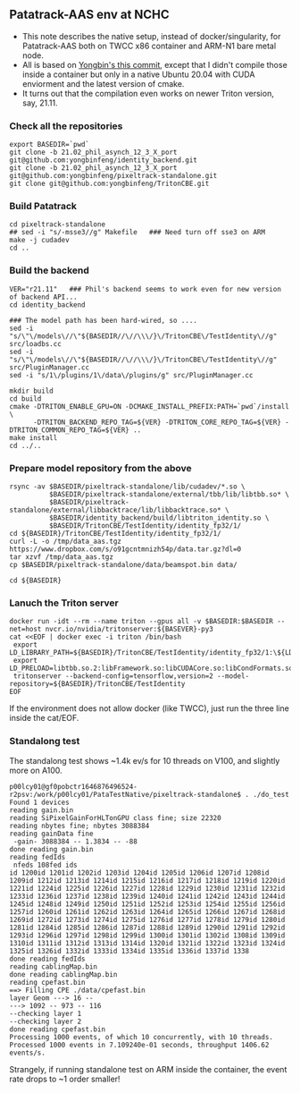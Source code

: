 ## Patatrack-AAS env at NCHC

- This note describes the native setup, instead of docker/singularity, for Patatrack-AAS both on TWCC x86 container and ARM-N1 bare metal node. 
- All is based on [Yongbin's this commit](https://github.com/yongbinfeng/TritonCBE/tree/42495f5ac14647c902cef48aa72dfeecfbd708af), except that I didn't compile those inside a container but only in a native Ubuntu 20.04 with CUDA enviorment and the latest version of cmake. 
- It turns out that the compilation even works on newer Triton version, say, 21.11. 

### Check all the repositories
```
export BASEDIR=`pwd`
git clone -b 21.02_phil_asynch_12_3_X_port git@github.com:yongbinfeng/identity_backend.git
git clone -b 21.02_phil_asynch_12_3_X_port git@github.com:yongbinfeng/pixeltrack-standalone.git
git clone git@github.com:yongbinfeng/TritonCBE.git
```

### Build Patatrack
```
cd pixeltrack-standalone
## sed -i "s/-msse3//g" Makefile   ### Need turn off sse3 on ARM
make -j cudadev
cd ..
```

### Build the backend
```
VER="r21.11"   ### Phil's backend seems to work even for new version of backend API... 
cd identity_backend

### The model path has been hard-wired, so ....
sed -i "s/\"\/models\//\"${BASEDIR//\//\\\/}\/TritonCBE\/TestIdentity\//g" src/loadbs.cc
sed -i "s/\"\/models\//\"${BASEDIR//\//\\\/}\/TritonCBE\/TestIdentity\//g" src/PluginManager.cc
sed -i "s/1\/plugins/1\/data\/plugins/g" src/PluginManager.cc

mkdir build
cd build
cmake -DTRITON_ENABLE_GPU=ON -DCMAKE_INSTALL_PREFIX:PATH=`pwd`/install \
      -DTRITON_BACKEND_REPO_TAG=${VER} -DTRITON_CORE_REPO_TAG=${VER} -DTRITON_COMMON_REPO_TAG=${VER} ..
make install
cd ../..
```

### Prepare model repository from the above
```
rsync -av $BASEDIR/pixeltrack-standalone/lib/cudadev/*.so \
          $BASEDIR/pixeltrack-standalone/external/tbb/lib/libtbb.so* \
          $BASEDIR/pixeltrack-standalone/external/libbacktrace/lib/libbacktrace.so* \
          $BASEDIR/identity_backend/build/libtriton_identity.so \
          $BASEDIR/TritonCBE/TestIdentity/identity_fp32/1/
cd ${BASEDIR}/TritonCBE/TestIdentity/identity_fp32/1/
curl -L -o /tmp/data_aas.tgz https://www.dropbox.com/s/o91gcntmnizh54p/data.tar.gz?dl=0
tar xzvf /tmp/data_aas.tgz
cp $BASEDIR/pixeltrack-standalone/data/beamspot.bin data/

cd ${BASEDIR}
```

### Lanuch the Triton server
```
docker run -idt --rm --name triton --gpus all -v $BASEDIR:$BASEDIR --net=host nvcr.io/nvidia/tritonserver:${BASEVER}-py3
cat <<EOF | docker exec -i triton /bin/bash
 export LD_LIBRARY_PATH=${BASEDIR}/TritonCBE/TestIdentity/identity_fp32/1:\${LD_LIBRARY_PATH}
 export LD_PRELOAD=libtbb.so.2:libFramework.so:libCUDACore.so:libCondFormats.so:libCUDADataFormats.so:pluginBeamSpotProducer.so:pluginSiPixelClusterizer.so:pluginValidation.so:pluginPixelTriplets.so:pluginPixelTrackFitting.so:pluginPixelVertexFinding.so:pluginSiPixelRecHits.so
 tritonserver --backend-config=tensorflow,version=2 --model-repository=${BASEDIR}/TritonCBE/TestIdentity
EOF
```
If the environment does not allow docker (like TWCC), just run the three line inside the cat/EOF. 

### Standalong test
The standalong test shows ~1.4k ev/s for 10 threads on V100, and slightly more on A100.
```
p00lcy01@gf0pobctr1646876496524-r2psv:/work/p00lcy01/PataTestNative/pixeltrack-standalone$ . ./do_test
Found 1 devices
reading gain.bin
reading SiPixelGainForHLTonGPU class fine; size 22320
reading nbytes fine; nbytes 3088384
reading gainData fine
 -gain- 3088384 -- 1.3834 -- -88
done reading gain.bin
reading fedIds
 nfeds 108fed ids
id 1200id 1201id 1202id 1203id 1204id 1205id 1206id 1207id 1208id 1209id 1212id 1213id 1214id 1215id 1216id 1217id 1218id 1219id 1220id 1221id 1224id 1225id 1226id 1227id 1228id 1229id 1230id 1231id 1232id 1233id 1236id 1237id 1238id 1239id 1240id 1241id 1242id 1243id 1244id 1245id 1248id 1249id 1250id 1251id 1252id 1253id 1254id 1255id 1256id 1257id 1260id 1261id 1262id 1263id 1264id 1265id 1266id 1267id 1268id 1269id 1272id 1273id 1274id 1275id 1276id 1277id 1278id 1279id 1280id 1281id 1284id 1285id 1286id 1287id 1288id 1289id 1290id 1291id 1292id 1293id 1296id 1297id 1298id 1299id 1300id 1301id 1302id 1308id 1309id 1310id 1311id 1312id 1313id 1314id 1320id 1321id 1322id 1323id 1324id 1325id 1326id 1332id 1333id 1334id 1335id 1336id 1337id 1338
done reading fedIds
reading cablingMap.bin
done reading cablingMap.bin
reading cpefast.bin
==> Filling CPE ./data/cpefast.bin
layer Geom ---> 16 --
---> 1092 -- 973 -- 116
--checking layer 1
--checking layer 2
done reading cpefast.bin
Processing 1000 events, of which 10 concurrently, with 10 threads.
Processed 1000 events in 7.109240e-01 seconds, throughput 1406.62 events/s.
```
Strangely, if running standalone test on ARM inside the container, the event rate drops to ~1 order smaller!
